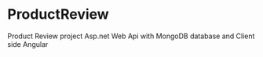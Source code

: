 # ProductReview 

 Product Review project Asp.net Web Api with MongoDB database and Client side Angular
